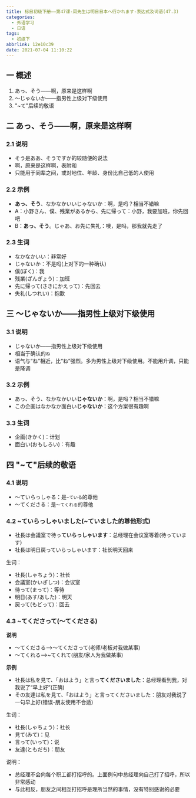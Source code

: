 ```yaml
---
title: 标日初级下册——第47课-周先生は明日日本へ行かれます-表达式及词语(47.3)
categories:
  - 外语学习
  - 日语
tags:
  - 初级下
abbrlink: 12e10c39
date: 2021-07-04 11:10:22
---
```

## 一 概述

1. あっ、そう——啊，原来是这样啊
2. ～じゃないか——指男性上级对下级使用
3. "~て"后续的敬语

<!--more-->

## 二 あっ、そう——啊，原来是这样啊

### 2.1 说明

* そう是ああ、そうですか的较随便的说法
* 啊，原来是这样啊，表附和
* 只能用于同辈之间，或对地位、年龄、身份比自己低的人使用

### 2.2 示例

* **あっ、そう**、なかなかいいじゃないか：啊，是吗？相当不错嘛
* A：小野さん、僕、残業があるから、先に帰って：小野，我要加班，你先回吧
* B：**あっ、そう**。じゃあ、お先に失礼：噢，是吗，那我就先走了

### 2.3 生词

* なかなかいい：非常好
* じゃないか：不是吗(上对下的一种确认)
* 僕(ぼく)：我
* 残業(ざんぎょう)：加班
* 先に帰って(さきにかえって)：先回去
* 失礼(しつれい)：抱歉

## 三 ～じゃないか——指男性上级对下级使用

### 3.1 说明

* じゃないか——指男性上级对下级使用
* 相当于确认的`ね`
* 语气与“ね”相近，比“ね”强烈。多为男性上级对下级使用。不能用升调，只能是降调

### 3.2 示例

* あっ、そう、なかなかいい**じゃないか**：啊，是吗？相当不错嘛
* この企画はなかなか面白い**じゃないか**：这个方案很有趣啊

### 3.3 生词

* 企画(きかく)：计划
* 面白い(おもしろい)：有趣

## 四 "~て"后续的敬语

### 4.1 说明

* ～ていらっしゃる：是`~ている`的尊他
* 〜てくださる：是`〜てくれる`的尊他

### 4.2 \~ていらっしゃいました(~ていました的尊他形式)

* 社長は会議室で待っ**ていらっしゃいます**：总经理在会议室等着(待っています)
* 社長は明日戻っていらっしゃいます：社长明天回来

生词：

* 社長(しゃちょう)：社长
* 会議室(かいぎしつ)：会议室 
* 待って(まって)：等待
* 明日(あす/あした)：明天
* 戻って(もどって)：回去

### 4.3 ~てくださって(〜てくださる)

**说明**

* 〜てくださる——>～てくださって(老师/老板对我做某事)
* 〜てくれる——>~てくれて(朋友/家人为我做某事)

**示例**

* 社長は私を見て、「おはよう」と言っ**てくださいました**：总经理看到我，对我说了“早上好”(正确)
* その友達は私を見て、「おはよう」と言ってくださいました：朋友对我说了一句早上好(错误-朋友使用不合适)

生词：

* 社長(しゃちょう)：社长
* 見て(みて)：见
* 言って(いって)：说
* 友達(ともだち)：朋友

说明：

* 总经理不会向每个职工都打招呼的。上面例句中总经理向自己打了招呼，所以非常感动
* 与此相反，朋友之间相互打招呼是理所当然的事情，没有特别感谢的必要